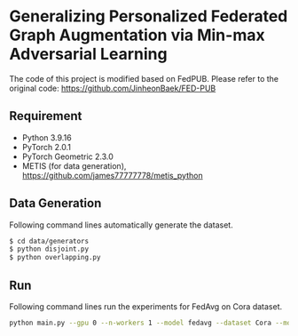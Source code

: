 # Generalizing Personalized Federated Graph Augmentation via Min-max Adversarial Learning

The code of this project is modified based on FedPUB. Please refer to the original code: https://github.com/JinheonBaek/FED-PUB

## Requirement
- Python 3.9.16
- PyTorch 2.0.1
- PyTorch Geometric 2.3.0
- METIS (for data generation), https://github.com/james77777778/metis_python

## Data Generation
Following command lines automatically generate the dataset.
```sh
$ cd data/generators
$ python disjoint.py
$ python overlapping.py
```

## Run 
Following command lines run the experiments for FedAvg  on Cora dataset.
```sh
python main.py --gpu 0 --n-workers 1 --model fedavg --dataset Cora --mode disjoint --frac 1.0 --n-rnds 200 --n-eps 1 --n-clients 5 --seed 1024 --acg_model 0 --print 0 
```


